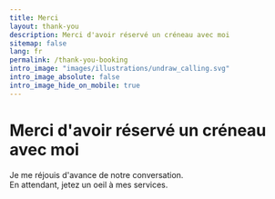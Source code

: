 ```yaml
---
title: Merci
layout: thank-you
description: Merci d'avoir réservé un créneau avec moi
sitemap: false
lang: fr
permalink: /thank-you-booking
intro_image: "images/illustrations/undraw_calling.svg"
intro_image_absolute: false
intro_image_hide_on_mobile: true
---
```


# Merci d'avoir réservé un créneau avec moi

Je me réjouis d'avance de notre conversation.\
En attendant, jetez un oeil à mes services.